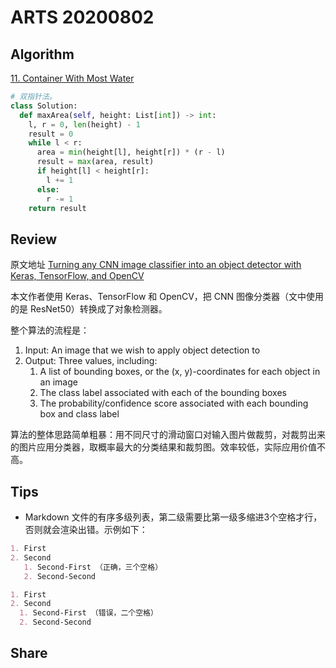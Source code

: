 # ARTS 20200802

## Algorithm

[11. Container With Most Water](https://leetcode-cn.com/problems/container-with-most-water/)

```python
# 双指针法。
class Solution:
  def maxArea(self, height: List[int]) -> int:
    l, r = 0, len(height) - 1
    result = 0
    while l < r:
      area = min(height[l], height[r]) * (r - l)
      result = max(area, result)
      if height[l] < height[r]:
        l += 1
      else:
        r -= 1
    return result
```

## Review

原文地址 [Turning any CNN image classifier into an object detector with Keras, TensorFlow, and OpenCV](https://www.pyimagesearch.com/2020/06/22/turning-any-cnn-image-classifier-into-an-object-detector-with-keras-tensorflow-and-opencv/)

本文作者使用 Keras、TensorFlow 和 OpenCV，把 CNN 图像分类器（文中使用的是 ResNet50）转换成了对象检测器。

整个算法的流程是：

1. Input: An image that we wish to apply object detection to
2. Output: Three values, including:
   1. A list of bounding boxes, or the (x, y)-coordinates for each object in an image
   2. The class label associated with each of the bounding boxes
   3. The probability/confidence score associated with each bounding box and class label

算法的整体思路简单粗暴：用不同尺寸的滑动窗口对输入图片做裁剪，对裁剪出来的图片应用分类器，取概率最大的分类结果和裁剪图。效率较低，实际应用价值不高。

## Tips

- Markdown 文件的有序多级列表，第二级需要比第一级多缩进3个空格才行，否则就会渲染出错。示例如下：

```md
1. First
2. Second
   1. Second-First （正确，三个空格）
   2. Second-Second

1. First
2. Second
  1. Second-First （错误，二个空格）
  2. Second-Second
```

## Share

